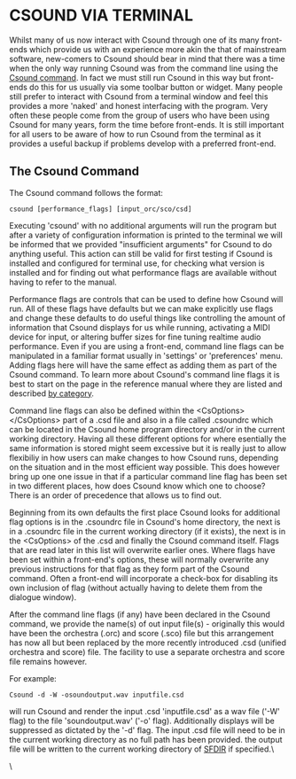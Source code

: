 CSOUND VIA TERMINAL
===================

Whilst many of us now interact with Csound through one of its many
front-ends which provide us with an experience more akin the that of
mainstream software, new-comers to Csound should bear in mind that there
was a time when the only way running Csound was from the command line
using the [Csound
command](http://www.csounds.com/manual/html/CommandTop.html). In fact we
must still run Csound in this way but front-ends do this for us usually
via some toolbar button or widget. Many people still prefer to interact
with Csound from a terminal window and feel this provides a more
\'naked\' and honest interfacing with the program. Very often these
people come from the group of users who have been using Csound for many
years, form the time before front-ends. It is still important for all
users to be aware of how to run Csound from the terminal as it provides
a useful backup if problems develop with a preferred front-end.

The Csound Command 
-------------------

The Csound command follows the format:

    csound [performance_flags] [input_orc/sco/csd]

Executing \'csound\' with no additional arguments will run the program
but after a variety of configuration information is printed to the
terminal we will be informed that we provided \"insufficient arguments\"
for Csound to do anything useful. This action can still be valid for
first testing if Csound is installed and configured for terminal use,
for checking what version is installed and for finding out what
performance flags are available without having to refer to the manual.

Performance flags are controls that can be used to define how Csound
will run. All of these flags have defaults but we can make explicitly
use flags and change these defaults to do useful things like controlling
the amount of information that Csound displays for us while running,
activating a MIDI device for input, or altering buffer sizes for fine
tuning realtime audio performance. Even if you are using a front-end,
command line flags can be manipulated in a familiar format usually in
\'settings\' or \'preferences\' menu. Adding flags here will have the
same effect as adding them as part of the Csound command. To learn more
about Csound\'s command line flags it is best to start on the page in
the reference manual where they are listed and described [by
category](http://www.csounds.com/manual/html/CommandFlagsCategory.html).

Command line flags can also be defined within the \<CsOptions\>
\</CsOptions\> part of a .csd file and also in a file called .csoundrc
which can be located in the Csound home program directory and/or in the
current working directory. Having all these different options for where
esentially the same information is stored might seem excessive but it is
really just to allow flexibiliy in how users can make changes to how
Csound runs, depending on the situation and in the most efficient way
possible. This does however bring up one one issue in that if a
particular command line flag has been set in two different places, how
does Csound know which one to choose? There is an order of precedence
that allows us to find out.

Beginning from its own defaults the first place Csound looks for
additional flag options is in the .csoundrc file in Csound\'s home
directory, the next is in a .csoundrc file in the current working
directory (if it exists), the next is in the \<CsOptions\> of the .csd
and finally the Csound command itself. Flags that are read later in this
list will overwrite earlier ones. Where flags have been set within a
front-end\'s options, these will normally overwrite any previous
instructions for that flag as they form part of the Csound command.
Often a front-end will incorporate a check-box for disabling its own
inclusion of flag (without actually having to delete them from the
dialogue window).

After the command line flags (if any) have been declared in the Csound
command, we provide the name(s) of out input file(s) - originally this
would have been the orchestra (.orc) and score (.sco) file but this
arrangement has now all but been replaced by the more recently
introduced .csd (unified orchestra and score) file. The facility to use
a separate orchestra and score file remains however.

For example:

    Csound -d -W -osoundoutput.wav inputfile.csd

will run Csound and render the input .csd \'inputfile.csd\' as a wav
file (\'-W\' flag) to the file \'soundoutput.wav\' (\'-o\' flag).
Additionally displays will be suppressed as dictated by the \'-d\' flag.
The input .csd file will need to be in the current working directory as
no full path has been provided. the output file will be written to the
current working directory of
[SFDIR](http://www.csounds.com/manual/html/CommandEnvironment.html) if
specified.\

\
